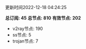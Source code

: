 更新时间2022-12-18 04:24:25

**总订阅: 45**
**总节点: 810**
**有效节点: 202**
- v2ray节点: 190
- ss节点: 5
- trojan节点: 7
